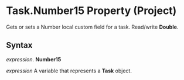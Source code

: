 
# Task.Number15 Property (Project)

Gets or sets a Number local custom field for a task. Read/write  **Double**.


## Syntax

 _expression_. **Number15**

 _expression_ A variable that represents a **Task** object.

